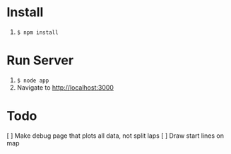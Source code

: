 # Install

1. `$ npm install`

# Run Server

1. `$ node app`
2. Navigate to [http://localhost:3000](http://localhost:3000)

# Todo

[ ] Make debug page that plots all data, not split laps
[ ] Draw start lines on map